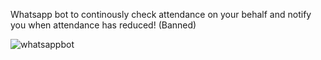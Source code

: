 Whatsapp bot to continously check attendance on your behalf and notify you when attendance has reduced! (Banned)

![whatsappbot](https://github.com/viralgupta/Whatsapp-Attendance-Bot/assets/119971154/7d492133-b88e-4de1-85ca-414fc8e901e8)
